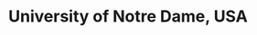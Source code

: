 ---
title: "University of Notre Dame, USA"
startdate: "2023-01-15"
enddate: "2023-05-14"
slug: "notre-dame"
post: "Exchange Programme"
image: "../../src/images/journey/notre-dame.jpg"
---
